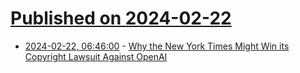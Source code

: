 # [Published on 2024-02-22](index.md)

* [2024-02-22, 06:46:00](https://soylentnews.org/article.pl?sid=24/02/20/1829230&from=rss) - [Why the New York Times Might Win its Copyright Lawsuit Against OpenAI](https://soylentnews.org/article.pl?sid=24/02/20/1829230&from=rss)

